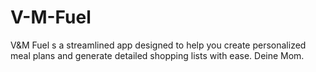 # V-M-Fuel
V&amp;M Fuel s a streamlined app designed to help you create personalized meal plans and generate detailed shopping lists with ease.
Deine Mom.
